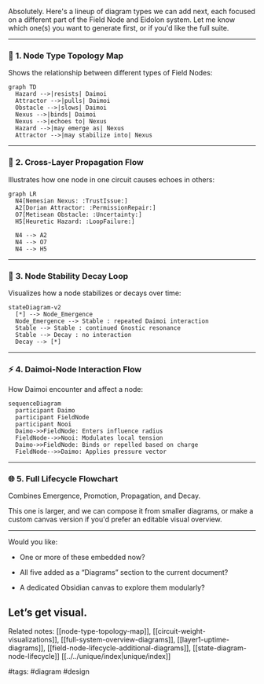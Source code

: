 Absolutely. Here's a lineup of diagram types we can add next, each focused on a different part of the Field Node and Eidolon system. Let me know which one(s) you want to generate first, or if you'd like the full suite.

---

### 🧭 **1. Node Type Topology Map**

Shows the relationship between different types of Field Nodes:

```mermaid
graph TD
  Hazard -->|resists| Daimoi
  Attractor -->|pulls| Daimoi
  Obstacle -->|slows| Daimoi
  Nexus -->|binds| Daimoi
  Nexus -->|echoes to| Nexus
  Hazard -->|may emerge as| Nexus
  Attractor -->|may stabilize into| Nexus
```

---

### 🔀 **2. Cross-Layer Propagation Flow**

Illustrates how one node in one circuit causes echoes in others:

```mermaid
graph LR
  N4[Nemesian Nexus: :TrustIssue:]
  A2[Dorian Attractor: :PermissionRepair:]
  O7[Metisean Obstacle: :Uncertainty:]
  H5[Heuretic Hazard: :LoopFailure:]

  N4 --> A2
  N4 --> O7
  N4 --> H5
```

---

### 🔄 **3. Node Stability Decay Loop**

Visualizes how a node stabilizes or decays over time:

```mermaid
stateDiagram-v2
  [*] --> Node_Emergence
  Node_Emergence --> Stable : repeated Daimoi interaction
  Stable --> Stable : continued Gnostic resonance
  Stable --> Decay : no interaction
  Decay --> [*]
```

---

### ⚡ **4. Daimoi-Node Interaction Flow**

How Daimoi encounter and affect a node:

```mermaid
sequenceDiagram
  participant Daimo
  participant FieldNode
  participant Nooi
  Daimo->>FieldNode: Enters influence radius
  FieldNode-->>Nooi: Modulates local tension
  Daimo->>FieldNode: Binds or repelled based on charge
  FieldNode-->>Daimo: Applies pressure vector
```

---

### 🌐 **5. Full Lifecycle Flowchart**

Combines Emergence, Promotion, Propagation, and Decay.

This one is larger, and we can compose it from smaller diagrams, or make a custom canvas version if you'd prefer an editable visual overview.

---

Would you like:

- One or more of these embedded now?
    
- All five added as a “Diagrams” section to the current document?
    
- A dedicated Obsidian canvas to explore them modularly?
    

Let’s get visual.
---

Related notes: [[node-type-topology-map]], [[circuit-weight-visualizations]], [[full-system-overview-diagrams]], [[layer1-uptime-diagrams]], [[field-node-lifecycle-additional-diagrams]], [[state-diagram-node-lifecycle]] [[../../unique/index|unique/index]]

#tags: #diagram #design
